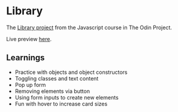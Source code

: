 # Library

The [Library project](https://www.theodinproject.com/paths/full-stack-javascript/courses/javascript/lessons/library) from the Javascript course in The Odin Project.

Live preview [here](https://jennyrhee.github.io/library/).

## Learnings

- Practice with objects and object constructors
- Toggling classes and text content
- Pop up form
- Removing elements via button
- Using form inputs to create new elements
- Fun with hover to increase card sizes
